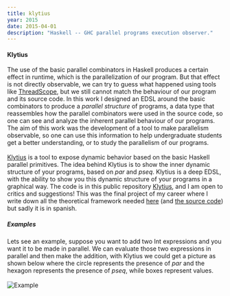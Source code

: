 ```yaml
---
title: klytius
year: 2015
date: 2015-04-01
description: "Haskell -- GHC parallel programs execution observer."
---
```


#### Klytius

The use of the basic parallel combinators in Haskell produces a certain effect in
runtime, which is the parallelization of our program. But that effect is not directly
observable, we can try to guess what happened using tools like
[ThreadScope](https://wiki.haskell.org/ThreadScope/), but we still cannot match the behaviour of our program
and its source code. In this work I designed an EDSL around the basic combinators to
produce a *parallel structure* of programs, a data type that
reassembles how the parallel combinators were used in the source code, so one can see
and analyze the inherent parallel behaviour of our programs. The aim of this
work was the development of a tool to make parallelism observable, so one
can use
this information to help undergraduate students get a better understanding,
or to study the parallelism of our programs.
<br></br>
[Klytius](https://en.wikipedia.org/wiki/Clytius) is a tool to expose dynamic behavior based on the basic Haskell
parallel primitives.
The idea behind Klytius is to show the inner dynamic structure of your programs,
based on *par* and *pseq*. Klytius is a deep EDSL, with the ability to show you
this dynamic structure of your programs in a graphical way.
The code is in this public repository [Klytius](https://bitbucket.org/plfun/klytius), and I am open to critics and suggestions!
This was the final project of my career where I write down all the theoretical
framework needed [here](/$tesinapdf$) (and [the source code](https://bitbucket.org/martinceresa/ejemplo-tesina)) but sadly
it is in spanish. 

#####  Examples

Lets see an example, suppose you want to add two Int expressions
and you want it to be made in
parallel. We can evaluate those two expressions in parallel and then make
the addition, with Klytius we could get a picture as shown below where the circle
represents the presence of *par* and the hexagon represents the presence of
*pseq*, while boxes represent values.
<br></br>
![Example](/$ex1$)
